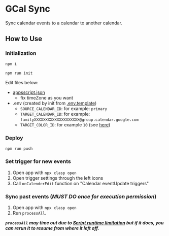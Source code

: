 # GCal Sync

Sync calendar events to a calendar to another calendar.

## How to Use

### Initialization

```sh
npm i
```
```sh
npm run init
```

Edit files below:
- [appsscript.json](./src/appsscript.json)
  - fix timeZone as you want
- .env (created by init from [.env.template](.env.template))
  - `SOURCE_CALENDAR_ID`: for example: `primary`
  - `TARGET_CALENDAR_ID`: for example: `familyXXXXXXXXXXXXXXXXXXXX@group.calendar.google.com`
  - `TARGET_COLOR_ID`: for example `10` (see [here](https://google-calendar-simple-api.readthedocs.io/en/latest/colors.html#id2))


### Deploy

```sh
npm run push
```

### Set trigger for new events

1. Open app with `npx clasp open`
1. Open trigger settings through the left icons
1. Call `onCalenderEdit` function on "Calendar eventUpdate triggers"

### Sync past events (***MUST DO once for execution permission***)

1. Open app with `npx clasp open`
1. Run `processAll`.

 ***`processAll` may time out due to [Script runtime limitation](https://developers.google.com/apps-script/guides/services/quotas#current_limitations) but if it does, you can rerun it to resume from where it left off.***
